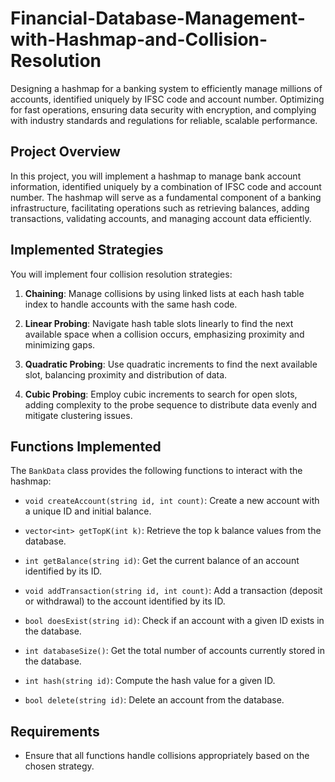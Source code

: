 # Financial-Database-Management-with-Hashmap-and-Collision-Resolution
Designing a hashmap for a banking system to efficiently manage millions of accounts, identified uniquely by IFSC code and account number. Optimizing for fast operations, ensuring data security with encryption, and complying with industry standards and regulations for reliable, scalable performance.

## Project Overview

In this project, you will implement a hashmap to manage bank account information, identified uniquely by a combination of IFSC code and account number. The hashmap will serve as a fundamental component of a banking infrastructure, facilitating operations such as retrieving balances, adding transactions, validating accounts, and managing account data efficiently.

## Implemented Strategies

You will implement four collision resolution strategies:

1. **Chaining**: Manage collisions by using linked lists at each hash table index to handle accounts with the same hash code.
   
2. **Linear Probing**: Navigate hash table slots linearly to find the next available space when a collision occurs, emphasizing proximity and minimizing gaps.

3. **Quadratic Probing**: Use quadratic increments to find the next available slot, balancing proximity and distribution of data.

4. **Cubic Probing**: Employ cubic increments to search for open slots, adding complexity to the probe sequence to distribute data evenly and mitigate clustering issues.

## Functions Implemented

The `BankData` class provides the following functions to interact with the hashmap:

- `void createAccount(string id, int count)`: Create a new account with a unique ID and initial balance.
  
- `vector<int> getTopK(int k)`: Retrieve the top k balance values from the database.

- `int getBalance(string id)`: Get the current balance of an account identified by its ID.

- `void addTransaction(string id, int count)`: Add a transaction (deposit or withdrawal) to the account identified by its ID.

- `bool doesExist(string id)`: Check if an account with a given ID exists in the database.

- `int databaseSize()`: Get the total number of accounts currently stored in the database.

- `int hash(string id)`: Compute the hash value for a given ID.

- `bool delete(string id)`: Delete an account from the database.


## Requirements

- Ensure that all functions handle collisions appropriately based on the chosen strategy.


